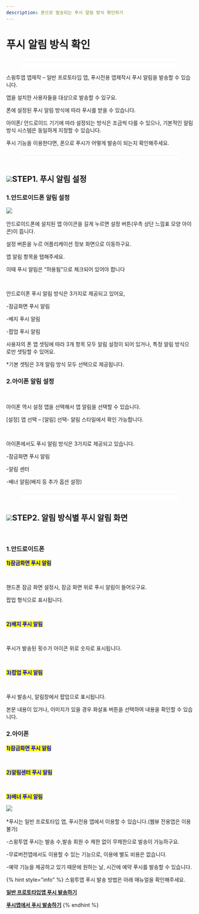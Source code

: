 ```yaml
---
description: 폰으로 발송되는 푸시 알림 방식 확인하기
---
```


# 푸시 알림 방식 확인

<figure><img src="../../../.gitbook/assets/구분선 (2) (1).PNG" alt=""><figcaption></figcaption></figure>

스윙투앱 앱제작 – 일반 프로토타입 앱, 푸시전용 앱제작시 푸시 알림을 발송할 수 있습니다.

앱을 설치한 사용자들을 대상으로 발송할 수 있구요.

폰에 설정된 푸시 알림 방식에 따라 푸시를 받을 수 있습니다.

아이폰/ 안드로이드 기기에 따라 설정되는 방식은 조금씩 다를 수 있으나, 기본적인 알림 방식 시스템은 동일하게 지정할 수 있습니다.

​푸시 기능을 이용한다면, 폰으로 푸시가 어떻게 발송이 되는지 확인해주세요.

<figure><img src="../../../.gitbook/assets/구분선 (2) (1).PNG" alt=""><figcaption></figcaption></figure>

## ![](https://wp.swing2app.co.kr/wp-content/uploads/2022/07/%EB%8B%A8%EB%9D%BD1-1.png)STEP1. 푸시 알림 설정



### 1.안드로이드폰 알림 설정

![](https://wp.swing2app.co.kr/wp-content/uploads/2023/01/%ED%91%B8%EC%8B%9C%EC%95%8C%EB%A6%BC-%EB%B0%A9%EC%8B%9D.png)

안드로이드폰에 설치된 앱 아이콘을 길게 누르면 설정 버튼(우측 상단 느낌표 모양 아이콘)이 뜹니다.

설정 버튼을 누르 어플리케이션 정보 화면으로 이동하구요.

앱 알림 항목을 탭해주세요.

이때 푸시 알림은 “허용됨”으로 체크되어 있어야 합니다

​

안드로이폰 푸시 알림 방식은 3가지로 제공되고 있어요,

\-잠금화면 푸시 알림

\-배지 푸시 알림

\-팝업 푸시 알림

사용자의 폰 앱 셋팅에 따라 3개 항목 모두 알림 설정이 되어 있거나, 특정 알림 방식으로만 셋팅할 수 있어요.

\*기본 셋팅은 3개 알림 방식 모두 선택으로 제공됩니다.



### 2.아이폰 알림 설정

<figure><img src="https://wp.swing2app.co.kr/wp-content/uploads/2023/01/%EC%95%84%EC%9D%B4%ED%8F%B0%ED%91%B8%EC%8B%9C1.png" alt=""><figcaption></figcaption></figure>

아이폰 역시 설정 앱을 선택해서 앱 알림을 선택할 수 있습니다.

\[설정] 앱 선택 – \[알림] 선택- 알림 스타일에서 확인 가능합니다.

​

아이폰에서도 푸시 알림 방식은 3가지로 제공되고 있습니다.

\-잠금화면 푸시 알림

\-알림 센터

\-배너 알림(배지 등 추가 옵션 설정)

<figure><img src="../../../.gitbook/assets/구분선 (2) (1).PNG" alt=""><figcaption></figcaption></figure>

## ![](https://wp.swing2app.co.kr/wp-content/uploads/2022/07/%EB%8B%A8%EB%9D%BD1-1.png)STEP2. 알림 방식별 푸시 알림 화면

​

### 1.안드로이드폰

<mark style="color:blue;">**1)잠금화면 푸시 알림**</mark>

<figure><img src="https://wp.swing2app.co.kr/wp-content/uploads/2023/01/%EC%9E%A0%EA%B8%88%ED%99%94%EB%A9%B4%ED%91%B8%EC%8B%9C.png" alt=""><figcaption></figcaption></figure>

핸드폰 잠금 화면 설정시, 잠금 화면 위로 푸시 알림이 들어오구요.

팝업 형식으로 표시됩니다.

​

<mark style="color:blue;">**2)배지 푸시 알림**</mark>

<figure><img src="https://wp.swing2app.co.kr/wp-content/uploads/2023/01/%EB%B0%B0%EC%A7%80%ED%91%B8%EC%8B%9C.png" alt=""><figcaption></figcaption></figure>

푸시가 발송된 횟수가 아이콘 위로 숫자로 표시됩니다.

​

<mark style="color:blue;">**3)팝업 푸시 알림**</mark>

<figure><img src="https://wp.swing2app.co.kr/wp-content/uploads/2023/01/%ED%8C%9D%EC%97%85%ED%91%B8%EC%8B%9C.png" alt=""><figcaption></figcaption></figure>

푸시 발송시, 알림창에서 팝업으로 표시됩니다.

본문 내용이 있거나, 이미지가 있을 경우 화살표 버튼을 선택하여 내용을 확인할 수 있습니다.



### 2.아이폰

<mark style="color:blue;">**1)잠금화면 푸시 알림**</mark>

<figure><img src="https://wp.swing2app.co.kr/wp-content/uploads/2023/01/%EC%95%84%EC%9D%B4%ED%8F%B0%ED%91%B8%EC%8B%9C3.png" alt=""><figcaption></figcaption></figure>



<mark style="color:blue;">**2)알림센터 푸시 알림**</mark>

<figure><img src="https://wp.swing2app.co.kr/wp-content/uploads/2023/01/%EC%95%84%EC%9D%B4%ED%8F%B0%ED%91%B8%EC%8B%9C4.png" alt=""><figcaption></figcaption></figure>



<mark style="color:blue;">**3)배너 푸시 알림**</mark>

![](https://wp.swing2app.co.kr/wp-content/uploads/2023/01/%EC%95%84%EC%9D%B4%ED%8F%B0%ED%91%B8%EC%8B%9C2.png)

\*푸시는 일반 프로토타입 앱, 푸시전용 앱에서 이용할 수 있습니다.(웹뷰 전용앱은 이용 불가)

\-스윙투앱 푸시는 발송 수,발송 회원 수 제한 없이 무제한으로 발송이 가능하구요.

\-무료버전앱에서도 이용할 수 있는 기능으로, 이용에 별도 비용은 없습니다.

\-예약 기능을 제공하고 있기 때문에 원하는 날, 시간에 예약 푸시를 발송할 수 있습니다.

{% hint style="info" %}
스윙투앱 푸시 발송 방법은 아래 매뉴얼을 확인해주세요.​

****[**일반 프로토타입앱 푸시 발송하기**](https://help-7.gitbook.io/undefined/manual/appmanage/pushmember/push)****

****[**푸시앱에서 푸시 발송하기**](https://help-7.gitbook.io/undefined/manual/appmanage/pushmember/pushapp-push)****
{% endhint %}



